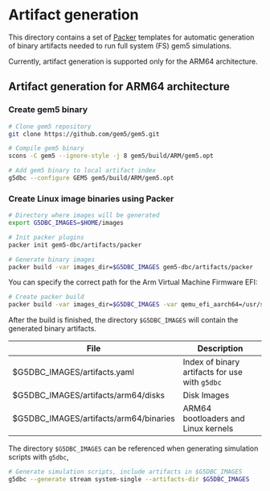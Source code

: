# Artifact generation

This directory contains a set of [Packer](https://developer.hashicorp.com/packer)
templates for automatic generation of binary artifacts needed to run
full system (FS) gem5 simulations.

Currently, artifact generation is supported only for the ARM64 architecture.


## Artifact generation for ARM64 architecture

### Create gem5 binary
```bash
# Clone gem5 repository
git clone https://github.com/gem5/gem5.git

# Compile gem5 binary
scons -C gem5 --ignore-style -j 8 gem5/build/ARM/gem5.opt

# Add gem5 binary to local artifact index
g5dbc --configure GEM5 gem5/build/ARM/gem5.opt
```

### Create Linux image binaries using Packer

```bash
# Directory where images will be generated
export G5DBC_IMAGES=$HOME/images

# Init packer plugins
packer init gem5-dbc/artifacts/packer

# Generate binary images
packer build -var images_dir=$G5DBC_IMAGES gem5-dbc/artifacts/packer
```

You can specify the correct path for the Arm Virtual Machine Firmware EFI:

```bash
# Create packer build 
packer build -var images_dir=$G5DBC_IMAGES -var qemu_efi_aarch64=/usr/share/AAVMF/AAVMF_CODE.fd gem5-dbc/artifacts/packer
```

After the build is finished, the directory `$G5DBC_IMAGES`
will contain the generated binary artifacts.

| File | Description |
| ---- | ----------- |
| $G5DBC_IMAGES/artifacts.yaml   | Index of binary artifacts for use with `g5dbc`  |
| $G5DBC_IMAGES/artifacts/arm64/disks    | Disk Images   |
| $G5DBC_IMAGES/artifacts/arm64/binaries | ARM64 bootloaders and Linux kernels |

The directory `$G5DBC_IMAGES` can be referenced when generating simulation scripts with `g5dbc`,
```bash
# Generate simulation scripts, include artifacts in $G5DBC_IMAGES
g5dbc --generate stream system-single --artifacts-dir $G5DBC_IMAGES
```
